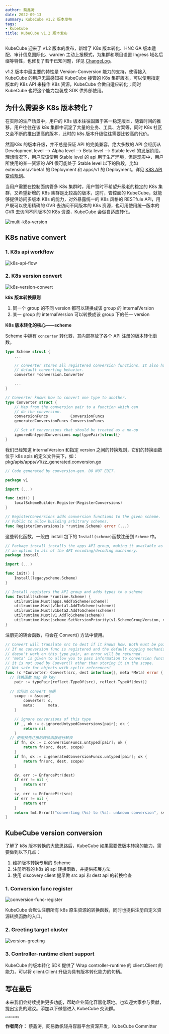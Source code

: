 ```yaml
---
author: 蔡鑫涛
date: 2022-09-13
summary: KubeCube v1.2 版本发布
tags:
- KubeCube
title: KubeCube v1.2 版本发布
---
```


KubeCube 迎来了 v1.2 版本的发布，新增了 K8s 版本转化、HNC GA 版本适配、审计信息国际化、warden 主动上报模式，为集群和项目设置 Ingress 域名后缀等特性，也修复了若干已知问题，详见 [ChangeLog](https://github.com/kubecube-io/KubeCube/blob/release-v1.1/docs/changelog.md)。

v1.2 版本中最主要的特性是 Version-Conversion 能力的支持，使得接入 KubeCube 的用户无需感知被 KubeCube 接管的 K8s 集群版本，可以使用指定版本的 K8s API 来操作 K8s 资源，KubeCube 会做自适应转化；同时 KubeCube 也将这个能力包装成 SDK 供外部使用。

## 为什么需要多 K8s 版本转化？

在实际的生产场景中，用户的 K8s 版本往往固置于某一稳定版本，随着时间的推移，用户往往在该 k8s 集群中沉淀了大量的业务、工具、方案等，同时 K8s 社区又会不断的推出更高的版本，此时的 k8s 版本升级往往需要比较高的代价。

然而K8s 的版本升级，并不总是保证 API 的完美兼容，绝大多数的 API 会经历从 Development level --> Alpha level --> Beta level --> Stable level 的发展阶段，理想情况下，用户应该使用 Stable level 的 api 用于生产环境，但是现实中，用户所使用的某一资源的 API 很可能处于 Stable level 以下的阶段，比如 extensions/v1beta1 的 Deployment 和 apps/v1 的 Deployment。详见 [K8S API 变动规划](https://kubernetes.io/docs/reference/using-api/deprecation-guide/#migrate-to-non-deprecated-apis)。

当用户需要在控制面纳管多 K8s 集群时，用户暂时不希望升级老的稳定的 K8s 集群，又希望新增的 K8s 集群是比较高的版本，这时，管控面的 KubeCube，就能够提供访问多版本 K8s 的能力，对外暴露统一的 K8s 风格的 RESTfule API，用户既可以使用精确的 GVR 去访问不同版本的 K8s 资源，也可用使用统一版本的 GVR 去访问不同版本的 K8s 资源，KubeCube 会做自适应转化。

![multi-k8s-version](imgs/multi-k8s-version.png)

## K8s native convert

### 1. K8s api workflow

![k8s-api-flow](imgs/k8s-api-flow.png)

### 2. K8s version convert

![k8s-version-convert](imgs/k8s-version-convert.png)

**k8s 版本转换原则**

1. 同一个 group 的不同 version 都可以转换成该 group 的 internalVersion
2. 某一 group 的 internalVersion 可以转换成该 group 下的任一 version

**K8s 版本转化的核心——scheme**

Scheme 中拥有 `concerter` 转化器，其内部存放了各个 API 注册的版本转化函数。

```go
type Scheme struct {
	...

	// converter stores all registered conversion functions. It also has
	// default converting behavior.
	converter *conversion.Converter

	...
}

// Converter knows how to convert one type to another.
type Converter struct {
	// Map from the conversion pair to a function which can
	// do the conversion.
	conversionFuncs          ConversionFuncs
	generatedConversionFuncs ConversionFuncs

	// Set of conversions that should be treated as a no-op
	ignoredUntypedConversions map[typePair]struct{}
}
```

我们已经知道 internalVersion 和指定 version 之间的转换规则，它们的转换函数位于 k8s apis 的定义文件夹下，如：pkg/apis/apps/v1/zz_generated.conversion.go

```go
// Code generated by conversion-gen. DO NOT EDIT.

package v1

import (...)

func init() {
	localSchemeBuilder.Register(RegisterConversions)
}

// RegisterConversions adds conversion functions to the given scheme.
// Public to allow building arbitrary schemes.
func RegisterConversions(s *runtime.Scheme) error {...}
```

这些转化函数，一般由 install 包下的 `Install(scheme)`函数注册到 `Scheme` 中。

```go
// Package install installs the apps API group, making it available as
// an option to all of the API encoding/decoding machinery.
package install

import (...)

func init() {
	Install(legacyscheme.Scheme)
}

// Install registers the API group and adds types to a scheme
func Install(scheme *runtime.Scheme) {
	utilruntime.Must(apps.AddToScheme(scheme))
	utilruntime.Must(v1beta1.AddToScheme(scheme))
	utilruntime.Must(v1beta2.AddToScheme(scheme))
	utilruntime.Must(v1.AddToScheme(scheme))
	utilruntime.Must(scheme.SetVersionPriority(v1.SchemeGroupVersion, v1beta2.SchemeGroupVersion, v1beta1.SchemeGroupVersion))
}
```

注册完的转会函数，将会在 Convert() 方法中使用。

```go
// Convert will translate src to dest if it knows how. Both must be pointers.
// If no conversion func is registered and the default copying mechanism
// doesn't work on this type pair, an error will be returned.
// 'meta' is given to allow you to pass information to conversion functions,
// it is not used by Convert() other than storing it in the scope.
// Not safe for objects with cyclic references!
func (c *Converter) Convert(src, dest interface{}, meta *Meta) error {
  // 转换函数 map 的 key
	pair := typePair{reflect.TypeOf(src), reflect.TypeOf(dest)}
  
  // 实际的 convert 句柄
	scope := &scope{
		converter: c,
		meta:      meta,
	}

	// ignore conversions of this type
	if _, ok := c.ignoredUntypedConversions[pair]; ok {
		return nil
	}
  // 使用预先注册的转换函数进行转换
	if fn, ok := c.conversionFuncs.untyped[pair]; ok {
		return fn(src, dest, scope)
	}
	if fn, ok := c.generatedConversionFuncs.untyped[pair]; ok {
		return fn(src, dest, scope)
	}

	dv, err := EnforcePtr(dest)
	if err != nil {
		return err
	}
	sv, err := EnforcePtr(src)
	if err != nil {
		return err
	}
	return fmt.Errorf("converting (%s) to (%s): unknown conversion", sv.Type(), dv.Type())
}
```

## KubeCube version conversion

了解了 k8s 版本转换的大致思路后，KubeCube 如果需要做版本转换的能力，需要做到以下几点：

1. 维护版本转换专用的 Scheme
2. 注册所有的 k8s 的 api 转换函数，并提供拓展方法
3. 使用 discovery client 提早做 src api 和 dest api 的转换检查

### 1. Conversion func register

![conversion-func-register](imgs/conversion-func-register.png)

KubeCube 会默认注册所有 k8s 原生资源的转换函数，同时也提供注册自定义资源转换函数的入口。

### 2. Greeting target cluster

![version-greeting](imgs/version-greeting.png)

### 3. Controller-runtime client support

KubeCube 的版本转化 SDK 提供了 Wrap controller-runtime 的 client.Client 的能力，可以将 client.Client 升级为具有版本转化能力的句柄。

## 写在最后

未来我们会持续提供更多功能，帮助企业简化容器化落地。也欢迎大家参与贡献，提出宝贵的建议。添加以下微信进入 KubeCube 交流群。

<img src="/imgs/kubecube-wechat.png" alt="kubecube微信" style="zoom:40%;" />

**作者简介：** 蔡鑫涛，网易数帆轻舟容器平台资深开发，KubeCube Committer


